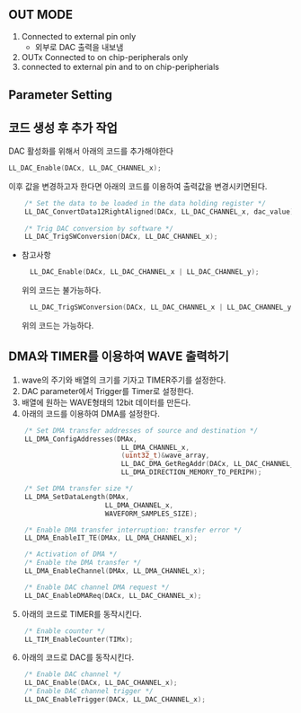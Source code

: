 ## OUT MODE
1. Connected to external pin only
    * 외부로 DAC 출력을 내보냄
2. OUTx Connected to on chip-peripherals only
3. connected to external pin and to on chip-peripherials


## Parameter Setting


## 코드 생성 후 추가 작업
DAC 활성화를 위해서 아래의 코드를 추가해야한다
```c 
LL_DAC_Enable(DACx, LL_DAC_CHANNEL_x);
```

이후 값을 변경하고자 한다면 아래의 코드를 이용하여 출력값을 변경시키면된다.
```c
    /* Set the data to be loaded in the data holding register */
    LL_DAC_ConvertData12RightAligned(DACx, LL_DAC_CHANNEL_x, dac_value);
        
    /* Trig DAC conversion by software */
    LL_DAC_TrigSWConversion(DACx, LL_DAC_CHANNEL_x);
```
* 참고사항

  ```c
    LL_DAC_Enable(DACx, LL_DAC_CHANNEL_x | LL_DAC_CHANNEL_y);
  ```
  위의 코드는 불가능하다.
  ```c
    LL_DAC_TrigSWConversion(DACx, LL_DAC_CHANNEL_x | LL_DAC_CHANNEL_y);
  ```
  위의 코드는 가능하다.

## DMA와 TIMER를 이용하여 WAVE 출력하기
1. wave의 주기와 배열의 크기를 기자고 TIMER주기를 설정한다.
2. DAC parameter에서 Trigger를 Timer로 설정한다.
3. 배열에 원하는 WAVE형태의 12bit 데이터를 만든다.
4. 아래의 코드를 이용하여 DMA를 설정한다.
```c
    /* Set DMA transfer addresses of source and destination */
    LL_DMA_ConfigAddresses(DMAx,
                            LL_DMA_CHANNEL_x,
                            (uint32_t)&wave_array,
                            LL_DAC_DMA_GetRegAddr(DACx, LL_DAC_CHANNEL_x, LL_DAC_DMA_REG_DATA_12BITS_RIGHT_ALIGNED),
                            LL_DMA_DIRECTION_MEMORY_TO_PERIPH);

    /* Set DMA transfer size */
    LL_DMA_SetDataLength(DMAx,
                        LL_DMA_CHANNEL_x,
                        WAVEFORM_SAMPLES_SIZE);

    /* Enable DMA transfer interruption: transfer error */
    LL_DMA_EnableIT_TE(DMAx, LL_DMA_CHANNEL_x);

    /* Activation of DMA */
    /* Enable the DMA transfer */
    LL_DMA_EnableChannel(DMAx, LL_DMA_CHANNEL_x);

    /* Enable DAC channel DMA request */
    LL_DAC_EnableDMAReq(DACx, LL_DAC_CHANNEL_x);
```
5. 아래의 코드로 TIMER를 동작시킨다.
```c
    /* Enable counter */
    LL_TIM_EnableCounter(TIMx);
```
6. 아래의 코드로 DAC를 동작시킨다.
```c
    /* Enable DAC channel */
    LL_DAC_Enable(DACx, LL_DAC_CHANNEL_x);
    /* Enable DAC channel trigger */
    LL_DAC_EnableTrigger(DACx, LL_DAC_CHANNEL_x);
```